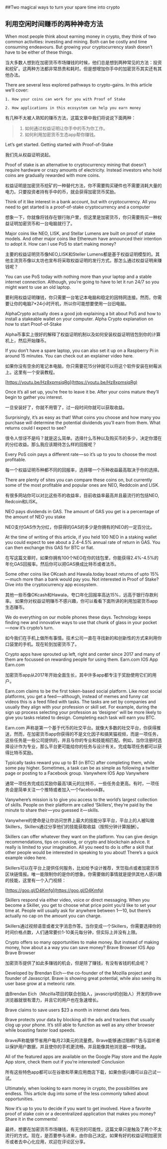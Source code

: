 ##Two magical ways to turn your spare time into crypto

## 利用空闲时间赚币的两种神奇方法

When most people think about earning money in crypto, they think of two common activities: investing and mining. Both can be costly and time consuming endeavours. But growing your cryptocurrency stash doesn’t have to be either of these things.

当大多数人想到在加密货币市场赚钱的时候，他们总是想到两种常见的方法：投资和挖矿。这两种方法都非常昂贵和耗时。但是想增加你手中的加密货币其实还有其他办法。

There are several less explored pathways to crypto-gains. In this article we’ll cover:

    1. How your coins can work for you with Proof of Stake

    2. How applications in this ecosystem can help you earn money

有几种不太被人熟知的赚币方法，这篇文章中我们将说说下面两种：
> 1. 如何通过权益证明让你手中的币为你工作。
> 2. 如何利用加密货币生态app帮你赚钱。

Let’s get started.
Getting started with Proof-of-Stake

我们先从权益证明说起。

Proof of stake is an alternative to cryptocurrency mining that doesn’t require hardware or crazy amounts of electricity. Instead investors who hold coins are gradually rewarded with more coins.

权益证明是加密货币挖矿的一种替代方法，你不需要购买硬件也不需要消耗大量的电力。只要投资者持有手中的币，就会获得加密货币奖励。

Think of it like interest in a bank account, but with cryptocurrency. All you need to get started is a proof-of-stake cryptocurrency and a computer

想象一下，你就像将钱存在银行账户里，但这里是加密货币，你只需要购买一种权益证明加密货币和一台电脑就行了。

Major coins like NEO, LISK, and Stellar Lumens are built on proof of stake models. And other major coins like Ethereum have announced their intention to adopt it.
How can I use PoS to start making money?

主要的权益证明货币像NEO,LISK和Steller Lumens都是基于权益证明模型的。其他主流货币像以太坊也宣布将采取权益证明的发行方式。那怎么通过权益证明来赚钱呢？

You can use PoS today with nothing more than your laptop and a stable internet connection. Although, you’re going to have to let it run 24/7 so you might want to use an old laptop.

要利用权益证明赚钱，你只需要一台笔记本电脑和稳定的因特网连接。然而，你需要让你的电脑7*24小时开机，所以你可能想要使用一台旧电脑。

AlphaCrypto actually does a good job explaining a bit about PoS and how to install a stakeable wallet on your computer.
Alpha Crypto explanation on how to start Proof-of-Stake

Alpha币事实上很好的解释了权益证明机制以及如何安装权益证明钱包到你的计算机上，然后开始赚币。

If you don’t have a spare laptop, you can also set it up on a Raspberry Pi in around 15 minutes. You can check out an explainer video here.

如果你没有空余的笔记本电脑，你只需要花15分钟就可以将这个软件安装在树莓派上。这里有一个安装教程。

[https://youtu.be/Hz8xpmsjqRg](https://youtu.be/Hz8xpmsjqRg)

Once it’s all set up, you’re free to leave it be. After your coins mature they’ll begin to gather you interest.

一旦安装好了，你就不用管了，过一段时间你就可以获取收益。

Surprisingly, it’s as easy as that! What coins you choose and how many you purchase will determine the potential dividends you’ll earn from them.
What returns could I expect to see?

很令人惊讶不是吗？就是这么简单。选择什么币种以及购买币的多少，决定你潜在的分红收益。那么我应该期待怎么样的回报呢？

Every PoS coin pays a different rate — so it’s up to you to choose the most profitable.

每一个权益证明币种都不同的回报率，选择哪一个币种收益最高取决于你的选择。

There are plenty of sites you can compare these coins on, but currently some of the most profitable and popular ones are NEO, Reddcoin and LISK.

有很多网站你可以对比这些币的收益率，目前收益率最高并且最流行的包括NEO, Redcoin和LISK。

NEO pays dividends in GAS. The amount of GAS you get is a percentage of the amount of NEO you stake

NEO支付GAS作为分红，你获得的GAS的多少是你拥有的NEO的一定百分比。

At the time of writing of this article, if you held 100 NEO in a staking wallet you could expect to see about a 2.4–4.5% annual rate of return in GAS. You can then exchange this GAS for BTC or fiat.

在写这篇文章时，如果你拥有100个NEO在你的钱包里，你能获得2.4%-4.5%的年化GAS回报率。然后你可以把GAS换成比特币或者法币。

Some other coins like OKcash and Hawala.today boast returns of upto 15% — much more than a bank would pay you.
Not interested in Proof of Stake? Dive into the cryptocurrency app ecosystem.

其他一些币像OKcash和Hawala，夸口年化回报率高达15%，远高于银行存款利率。
如果你对权益证明赚币不感兴趣，你可以看看下面所讲的利用加密货币app生态赚币。

We do everything on our mobile phones these days. Technology keeps finding new and innovative ways to use that chunk of glass in your pocket — now it’s crypto’s turn.

如今我们在手机上做所有事情。技术公司一直在寻找新的和创新性的方式来利用你口袋里的手机。现在轮到加密货币了。

Crypto apps have sprouted up left, right and center since 2017 and many of them are focussed on rewarding people for using them.
Earn.com IOS App
Earn.com

加密货币app从2017年开始全面生长，其中许多app都专注于奖励使用它们的用户。

Earn.com claims to be the first token-based social platform. Like most social platforms, you get a feed — although, instead of memes and funny cat videos this is a feed filled with tasks. The tasks are set by companies and usually they align with your profession or skill set. For example, during the sign up process selecting your profession as ‘designer’ will be more likely to give you tasks related to design. Completing each task will earn you BTC.

Earn.com 声称是第一个基于代币的社交平台。就像大多数的社交平台，你获得推送，然而，在加密货币app你获得的不是文化因子和搞笑猫视频，而是一项任务，这些任务是一些公司提供的，并且与你的专业和技能相匹配。例如，当你注册时选择设计作为专业，那么平台更可能给你的任务与设计有关。完成每项任务都可以获得比特币奖励。

Typically tasks reward you up to $1 (in BTC) after completing them, while some pay higher. Sometimes, a task can be as simple as following a twitter page or posting to a Facebook group.
Vanywhere IOS App
Vanywhere

通常一项任务完成后奖励你最高1美元的比特币，一些任务会更高。有时，一项任务会是简单关注一个推特或者加入一个facebook群。

Vanywhere’s mission is to give you access to the world’s largest collection of skills. People on their platform are called ‘Skillers’, they’re paid by the minute to share their — you guessed it — skills.

Vanywhere的使命是让你访问世界上最大的技能分享平台，平台上的人被叫做Skillers，Skillers通过分享他们的技能获取收益（按照分钟计算报酬）。

Skillers can offer whatever they want on the platform. You can give design recommendations, tips on cooking, or crypto and blockchain advice. It really is limited to your imagination. All you need to do is offer a skill that other people would be interested in speaking to you about! There’s a quick example video here.

Skillers可以在平台上提供任何服务，比如给予设计推荐，烹饪指点或者加密货币区块链情报。唯一能限制你的是你的想象。你需要做的事情就是提供其他人感兴趣的技能，这里有一个入门视频：

[https://goo.gl/D4Kmfg](https://goo.gl/D4Kmfg)

Skillers respond via either video, voice or direct messaging. When you become a Skiller, you get to choose what price point you’d like to set your time at. People will usually ask for anywhere between $1 — $10, but there’s actually no cap on the amount you can charge.

Skillers通过视频语音或者文字消息作答。当你变成一个Skillers，你需要选择你的时间价格点数，人们通常要价1-10美元每分钟，但实际上并没有上限。

Crypto offers so many opportunities to make money. But instead of making money, how about a a way you can save money?
Brave Browser IOS App
Brave Browser

加密货币提供了如此多赚钱的机会，但是除了赚钱，有没有省钱的机会呢？

Developed by Brendan Eich — the co-founder of the Mozilla project and founder of Javascript. Brave is showing great potential, while also seeing its user base grow at a meteoric rate.

由Brendan Eich（Mozilla项目的联合创始人，javascript的创始人）开发的Brave浏览器就很有潜力，并且它的用户也在急速增长。

Brave claims to save users $23 a month in internet data fees.

Brave protects your data by blocking all the ads and trackers that usually clog up your phone. It’s still able to function as well as any other browser while boasting faster load speeds.

Brave声称能够节省用户每月23美元的流量费。Brave能够通过阻断广告与监听者以保护用户数据，并且使你的手机更流畅，并且能像其他浏览器一样快速。

All of the featured apps are available on the Google Play store and the Apple App store, check them out if you’re interested!
Conclusion

所有这些特色app都可以在谷歌和苹果应用商店下载，如果你感兴趣可以自己试一试。

Ultimately, when looking to earn money in crypto, the possibilities are endless. This article dug into some of the less commonly talked about opportunities.

Now it’s up to you to decide if you want to get involved. Have a favorite proof of stake coin or a decentralized application that makes you money? Share it in the comments!

最终，想要在加密货币市场赚钱，有无穷的可能性，这篇文章只是触及了两个不太流行的方式。现在，是否要参与进来，由你自己决定。如果有好的权益证明加密货币或者去中心化应用，欢迎在评论区分享。
